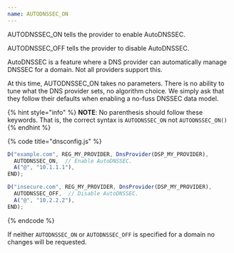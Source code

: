 ```yaml
---
name: AUTODNSSEC_ON
---
```


AUTODNSSEC_ON tells the provider to enable AutoDNSSEC.

AUTODNSSEC_OFF tells the provider to disable AutoDNSSEC.

AutoDNSSEC is a feature where a DNS provider can automatically manage
DNSSEC for a domain. Not all providers support this.

At this time, AUTODNSSEC_ON takes no parameters.  There is no ability
to tune what the DNS provider sets, no algorithm choice.  We simply
ask that they follow their defaults when enabling a no-fuss DNSSEC
data model.

{% hint style="info" %}
**NOTE**: No parenthesis should follow these keywords.  That is, the
correct syntax is `AUTODNSSEC_ON` not `AUTODNSSEC_ON()`
{% endhint %}

{% code title="dnsconfig.js" %}
```javascript
D("example.com", REG_MY_PROVIDER, DnsProvider(DSP_MY_PROVIDER),
  AUTODNSSEC_ON,  // Enable AutoDNSSEC.
  A("@", "10.1.1.1"),
END);

D("insecure.com", REG_MY_PROVIDER, DnsProvider(DSP_MY_PROVIDER),
  AUTODNSSEC_OFF,  // Disable AutoDNSSEC.
  A("@", "10.2.2.2"),
END);
```
{% endcode %}

If neither `AUTODNSSEC_ON` or `AUTODNSSEC_OFF` is specified for a
domain no changes will be requested.
